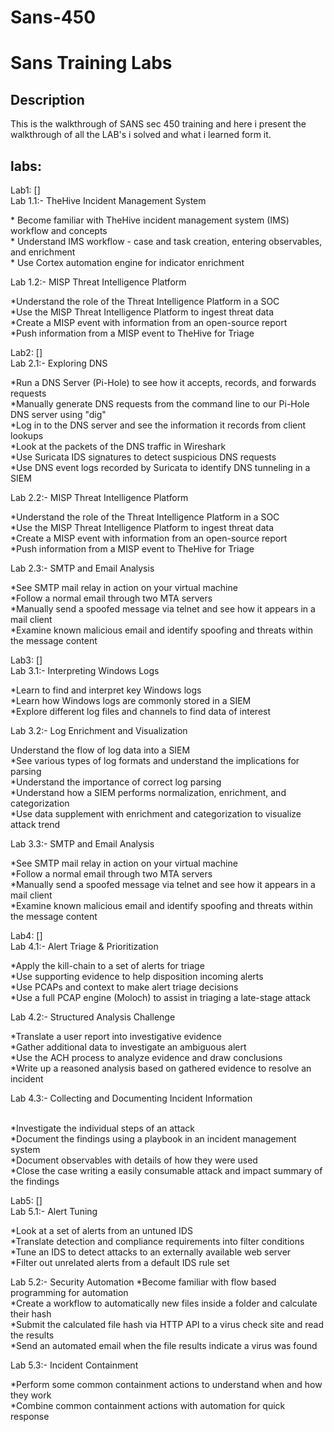 # Sans-450

<h1>Sans Training Labs </h1>

<h2>Description</h2>This is the walkthrough of SANS sec 450 training and here i present the walkthrough of all the LAB's i solved and what i learned form it.
<br />

<h2>labs:</h2>
  Lab1: []<br />
       Lab 1.1:- TheHive Incident Management System
       <p>
    * Become familiar with TheHive incident management system (IMS) workflow and concepts<br />
    * Understand IMS workflow - case and task creation, entering observables, and enrichment<br />
    * Use Cortex automation engine for indicator enrichment<br />
      </p>
      Lab 1.2:- MISP Threat Intelligence Platform
      <p>
    *Understand the role of the Threat Intelligence Platform in a SOC<br />
    *Use the MISP Threat Intelligence Platform to ingest threat data<br />
    *Create a MISP event with information from an open-source report<br />
    *Push information from a MISP event to TheHive for Triage<br />
      </p>
  Lab2: []<br />
      Lab 2.1:- Exploring DNS
       <p>
    *Run a DNS Server (Pi-Hole) to see how it accepts, records, and forwards requests<br />
    *Manually generate DNS requests from the command line to our Pi-Hole DNS server using "dig"<br />
    *Log in to the DNS server and see the information it records from client lookups<br />
    *Look at the packets of the DNS traffic in Wireshark<br />
    *Use Suricata IDS signatures to detect suspicious DNS requests<br />
    *Use DNS event logs recorded by Suricata to identify DNS tunneling in a SIEM<br />
      </p>
      Lab 2.2:- MISP Threat Intelligence Platform
      <p>
    *Understand the role of the Threat Intelligence Platform in a SOC<br />
    *Use the MISP Threat Intelligence Platform to ingest threat data<br />
    *Create a MISP event with information from an open-source report<br />
    *Push information from a MISP event to TheHive for Triage<br />
      </p>
      Lab 2.3:- SMTP and Email Analysis
      <p>
    *See SMTP mail relay in action on your virtual machine<br />
    *Follow a normal email through two MTA servers<br />
    *Manually send a spoofed message via telnet and see how it appears in a mail client<br />
    *Examine known malicious email and identify spoofing and threats within the message content<br />
      </p>
      
  Lab3: []<br />
      Lab 3.1:- Interpreting Windows Logs
       <p>
    *Learn to find and interpret key Windows logs<br />
    *Learn how Windows logs are commonly stored in a SIEM<br />
    *Explore different log files and channels to find data of interest<br />
      </p>
      Lab 3.2:- Log Enrichment and Visualization
      <p>
    Understand the flow of log data into a SIEM<br />
    *See various types of log formats and understand the implications for parsing<br />
    *Understand the importance of correct log parsing<br />
    *Understand how a SIEM performs normalization, enrichment, and categorization<br />
    *Use data supplement with enrichment and categorization to visualize attack trend<br />
      </p>
      Lab 3.3:- SMTP and Email Analysis
      <p>
    *See SMTP mail relay in action on your virtual machine<br />
    *Follow a normal email through two MTA servers<br />
    *Manually send a spoofed message via telnet and see how it appears in a mail client<br />
    *Examine known malicious email and identify spoofing and threats within the message content<br />
      </p>
  Lab4: []<br />
      Lab 4.1:- Alert Triage & Prioritization
       <p>
    *Apply the kill-chain to a set of alerts for triage<br />
    *Use supporting evidence to help disposition incoming alerts<br />
    *Use PCAPs and context to make alert triage decisions<br />
    *Use a full PCAP engine (Moloch) to assist in triaging a late-stage attack<br />
      </p>
      Lab 4.2:- Structured Analysis Challenge
      <p>
    *Translate a user report into investigative evidence<br />
    *Gather additional data to investigate an ambiguous alert<br />
    *Use the ACH process to analyze evidence and draw conclusions<br />
    *Write up a reasoned analysis based on gathered evidence to resolve an incident<br />
      </p>
      Lab 4.3:- Collecting and Documenting Incident Information
      <p>   
    *Investigate the individual steps of an attack<br />
    *Document the findings using a playbook in an incident management system<br />
    *Document observables with details of how they were used<br />
    *Close the case writing a easily consumable attack and impact summary of the findings<br />
  </p>
  Lab5: []<br />
      Lab 5.1:- Alert Tuning
     <p>
    *Look at a set of alerts from an untuned IDS<br />
    *Translate detection and compliance requirements into filter conditions<br />
    *Tune an IDS to detect attacks to an externally available web server<br />
    *Filter out unrelated alerts from a default IDS rule set<br />
      </p>
      Lab 5.2:- Security Automation    
    *Become familiar with flow based programming for automation<br />
    *Create a workflow to automatically new files inside a folder and calculate their hash<br />
    *Submit the calculated file hash via HTTP API to a virus check site and read the results<br />
    *Send an automated email when the file results indicate a virus was found<br />
  </p>
      Lab 5.3:- Incident Containment
      <p>   
    *Perform some common containment actions to understand when and how they work<br />
    *Combine common containment actions with automation for quick response<br />
     </p>
<p align="center">
</p>

<!--
 ```diff
- text in red
+ text in green
! text in orange
# text in gray
@@ text in purple (and bold)@@
```
--!>
